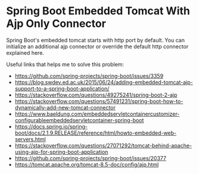 # Spring Boot Embedded Tomcat With Ajp Only Connector

Spring Boot's embedded tomcat starts with http port by default. You can initialize an additional ajp connector or override the default http connector explained here.

Useful links that helps me to solve this problem:

* https://github.com/spring-projects/spring-boot/issues/3359
* https://blog.swdev.ed.ac.uk/2015/06/24/adding-embedded-tomcat-ajp-support-to-a-spring-boot-application/
* https://stackoverflow.com/questions/49275241/spring-boot-2-ajp
* https://stackoverflow.com/questions/57491231/spring-boot-how-to-dynamically-add-new-tomcat-connector
* https://www.baeldung.com/embeddedservletcontainercustomizer-configurableembeddedservletcontainer-spring-boot
* https://docs.spring.io/spring-boot/docs/2.1.9.RELEASE/reference/html/howto-embedded-web-servers.html
* https://stackoverflow.com/questions/27071292/tomcat-behind-apache-using-ajp-for-spring-boot-application
* https://github.com/spring-projects/spring-boot/issues/20377
* https://tomcat.apache.org/tomcat-8.5-doc/config/ajp.html

